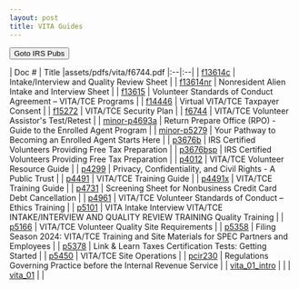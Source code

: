 ```yaml
---
layout: post
title: VITA Guides
---
```


<script> function button1() { window.open(https://www.irs.gov/forms-pubs); } </script>
<button onclick="button1()">Goto IRS Pubs</button>

| Doc # | Title |assets/pdfs/vita/f6744.pdf
|:--|:--|
| [f13614c](/ea/assets/pdfs/vita/view.f13614c) | Intake/Interview and Quality Review Sheet |
| [f13614nr](/ea/assets/pdfs/vita/view.f13614nr) | Nonresident Alien Intake and Interview Sheet |
| [f13615](/ea/assets/pdfs/vita/view.f13615) | Volunteer Standards of Conduct Agreement – VITA/TCE Programs |
| [f14446](/ea/assets/pdfs/vita/view.f14446) | Virtual VITA/TCE Taxpayer Consent |
| [f15272](/ea/assets/pdfs/vita/view.f15272) | VITA/TCE Security Plan |
| [f6744](/ea/assets/pdfs/vita/view.f6744) | VITA/TCE Volunteer Assistor's Test/Retest |
| [minor-p4693a](/ea/assets/pdfs/vita/view.minor-p4693a) | Return Prepare Office (RPO) - Guide to the Enrolled Agent Program |
| [minor-p5279](/ea/assets/pdfs/vita/view.minor-p5279) | Your Pathway to Becoming an Enrolled Agent Starts Here |
| [p3676b](/ea/assets/pdfs/vita/view.p3676b) | IRS Certified Volunteers Providing Free Tax Preparation |
| [p3676bsp](/ea/assets/pdfs/vita/view.p3676bsp) | IRS Certified Volunteers Providing Free Tax Preparation |
| [p4012](/ea/assets/pdfs/vita/view.p4012) | VITA/TCE Volunteer Resource Guide |
| [p4299](/ea/assets/pdfs/vita/view.p4299) | Privacy, Confidentiality, and Civil Rights - A Public Trust |
| [p4491](/ea/assets/pdfs/vita/view.p4491) | VITA/TCE Training Guide |
| [p4491x](/ea/assets/pdfs/vita/view.p4491x) | VITA/TCE Training Guide |
| [p4731](/ea/assets/pdfs/vita/view.p4731) | Screening Sheet for Nonbusiness Credit Card Debt Cancellation |
| [p4961](/ea/assets/pdfs/vita/view.p4961) | VITA/TCE Volunteer Standards of Conduct – Ethics Training |
| [p5101](/ea/assets/pdfs/vita/view.p5101) | VITA Intake Interview VITA/TCE INTAKE/INTERVIEW AND QUALITY REVIEW TRAINING Quality Training |
| [p5166](/ea/assets/pdfs/vita/view.p5166) | VITA/TCE Volunteer Quality Site Requirements |
| [p5358](/ea/assets/pdfs/vita/view.p5358) | Filing Season 2024: VITA/TCE Training and Site Materials for SPEC Partners and Employees |
| [p5378](/ea/assets/pdfs/vita/view.p5378) | Link & Learn Taxes Certification Tests: Getting Started |
| [p5450](/ea/assets/pdfs/vita/view.p5450) | VITA/TCE Site Operations |
| [pcir230](/ea/assets/pdfs/vita/view.pcir230) | Regulations Governing Practice before the Internal Revenue Service |
| [vita_01_intro](/ea/assets/pdfs/vita/view.vita_01_intro) |  |
| [vita_01](/ea/assets/pdfs/vita/view.vita_01) |  |

